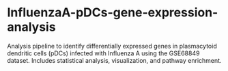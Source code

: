 # InfluenzaA-pDCs-gene-expression-analysis
Analysis pipeline to identify differentially expressed genes in plasmacytoid dendritic cells (pDCs) infected with Influenza A using the GSE68849 dataset. Includes statistical analysis, visualization, and pathway enrichment.
